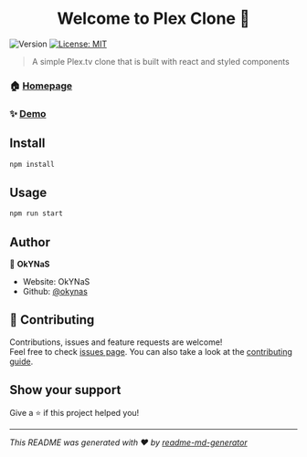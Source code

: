 <h1 align="center">Welcome to Plex Clone 👋</h1>
<p>
  <img alt="Version" src="https://img.shields.io/badge/version-1.0.0-blue.svg?cacheSeconds=2592000" />
  <a href="#" target="_blank">
    <img alt="License: MIT" src="https://img.shields.io/badge/License-MIT-yellow.svg" />
  </a>
</p>

> A simple Plex.tv clone that is built with react and styled components

### 🏠 [Homepage](https://github.com/okynas/plex-clone)

### ✨ [Demo](https://github.com/okynas/plex-clone)

## Install

```sh
npm install
```

## Usage

```sh
npm run start
```

## Author

👤 **OkYNaS**

* Website: OkYNaS
* Github: [@okynas](https://github.com/okynas)

## 🤝 Contributing

Contributions, issues and feature requests are welcome!<br />Feel free to check [issues page](https://github.com/okynas/plex-clone/issues). You can also take a look at the [contributing guide](https://github.com/okynas/plex-clone/pulls).

## Show your support

Give a ⭐️ if this project helped you!

***
_This README was generated with ❤️ by [readme-md-generator](https://github.com/kefranabg/readme-md-generator)_